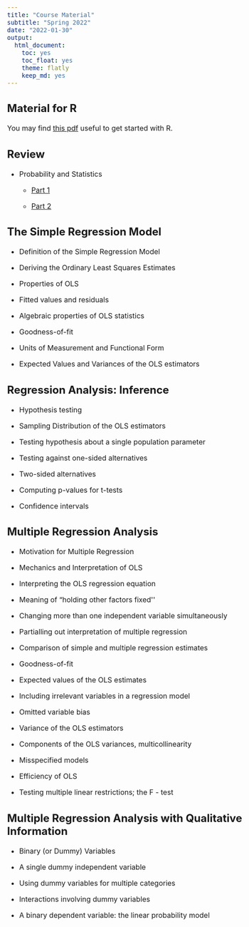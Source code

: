 ```yaml
---
title: "Course Material"
subtitle: "Spring 2022"
date: "2022-01-30"
output: 
  html_document: 
    toc: yes
    toc_float: yes
    theme: flatly
    keep_md: yes
---
```

<style type="text/css">
  body{
  font-size: 12pt;
}
</style>




## Material for R

You may find [this pdf](\Slides_4000\R.pdf) useful to get started with R.

## Review 

- Probability and Statistics

  + [Part 1]()
  
  + [Part 2]()

## The Simple Regression Model

- Definition of the Simple Regression Model

- Deriving the Ordinary Least Squares Estimates

- Properties of OLS

- Fitted values and residuals

- Algebraic properties of OLS statistics

- Goodness-of-fit

- Units of Measurement and Functional Form

- Expected Values and Variances of the OLS estimators

## 	Regression Analysis: Inference

- Hypothesis testing

- Sampling Distribution of the OLS estimators

- Testing hypothesis about a single population parameter

- Testing against one-sided alternatives

- Two-sided alternatives

- Computing p-values for t-tests

- Confidence intervals

## 	Multiple Regression Analysis

- Motivation for Multiple Regression

- Mechanics and Interpretation of OLS

- Interpreting the OLS regression equation

- Meaning of “holding other factors fixed''

- Changing more than one independent variable simultaneously

- Partialling out interpretation of multiple regression

- Comparison of simple and multiple regression estimates

- Goodness-of-fit

- Expected values of the OLS estimates

- Including irrelevant variables in a regression model

- Omitted variable bias

- Variance of the OLS estimators

- Components of the OLS variances, multicollinearity

- Misspecified models

- Efficiency of OLS

- Testing multiple linear restrictions; the F - test

##	Multiple Regression Analysis with Qualitative Information

- Binary (or Dummy) Variables

- A single dummy independent variable

- Using dummy variables for multiple categories

- Interactions involving dummy variables

- A binary dependent variable: the linear probability model
